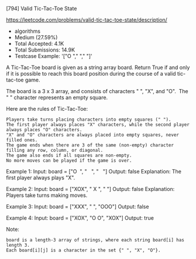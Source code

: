 [794] Valid Tic-Tac-Toe State  

https://leetcode.com/problems/valid-tic-tac-toe-state/description/

* algorithms
* Medium (27.59%)
* Total Accepted:    4.1K
* Total Submissions: 14.9K
* Testcase Example:  '["O  ","   ","   "]'

A Tic-Tac-Toe board is given as a string array board. Return True if and only if it is possible to reach this board position during the course of a valid tic-tac-toe game.

The board is a 3 x 3 array, and consists of characters " ", "X", and "O".  The " " character represents an empty square.

Here are the rules of Tic-Tac-Toe:


	Players take turns placing characters into empty squares (" ").
	The first player always places "X" characters, while the second player always places "O" characters.
	"X" and "O" characters are always placed into empty squares, never filled ones.
	The game ends when there are 3 of the same (non-empty) character filling any row, column, or diagonal.
	The game also ends if all squares are non-empty.
	No more moves can be played if the game is over.



Example 1:
Input: board = ["O  ", "   ", "   "]
Output: false
Explanation: The first player always plays "X".

Example 2:
Input: board = ["XOX", " X ", "   "]
Output: false
Explanation: Players take turns making moves.

Example 3:
Input: board = ["XXX", "   ", "OOO"]
Output: false

Example 4:
Input: board = ["XOX", "O O", "XOX"]
Output: true


Note:


	board is a length-3 array of strings, where each string board[i] has length 3.
	Each board[i][j] is a character in the set {" ", "X", "O"}.

